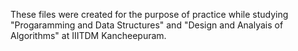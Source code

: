 These files were created for the purpose of practice while studying "Progaramming and Data Structures" and "Design and Analyais of Algorithms" at IIITDM Kancheepuram.
